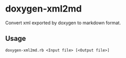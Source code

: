 # doxygen-xml2md

Convert xml exported by doxygen to markdown format.

## Usage

```
doxygen-xml2md.rb <Input file> [<Output file>]
```